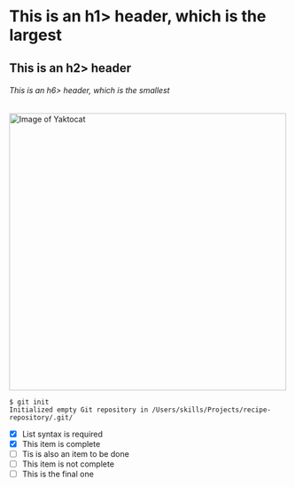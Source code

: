 # This is an h1> header, which is the largest
## This is an h2> header
###### This is an h6> header, which is the smallest
<!-- ![Image of Yaktocat](https://octodex.github.com/images/yaktocat.png) -->
<img src="https://octodex.github.com/images/yaktocat.png" alt="Image of Yaktocat" width="500">

```
$ git init
Initialized empty Git repository in /Users/skills/Projects/recipe-repository/.git/
```

- [x] List syntax is required
- [x] This item is complete
- [ ] Tis is also an item to be done
- [ ] This item is not complete
- [ ] This is the final one
